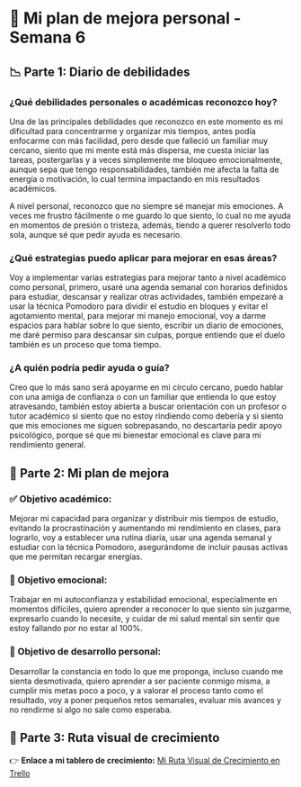 # 📝 Mi plan de mejora personal - Semana 6

## 📉 Parte 1: Diario de debilidades

### ¿Qué debilidades personales o académicas reconozco hoy?

Una de las principales debilidades que reconozco en este momento es mi dificultad para concentrarme y organizar mis tiempos, antes podía enfocarme con más facilidad, pero desde que 
falleció un familiar muy cercano, siento que mi mente está más dispersa, me cuesta iniciar las tareas, postergarlas  y a veces simplemente me bloqueo emocionalmente, aunque sepa que tengo responsabilidades, también me afecta la falta de
energía o motivación, lo cual termina impactando en mis resultados académicos.

A nivel personal, reconozco que no siempre sé manejar mis emociones. A veces me frustro fácilmente o me guardo lo que siento, lo cual no me ayuda en momentos de presión o tristeza, además, tiendo a querer resolverlo todo sola, aunque sé que pedir ayuda es necesario.

### ¿Qué estrategias puedo aplicar para mejorar en esas áreas?

Voy a implementar varias estrategias para mejorar tanto a nivel académico como personal, primero, usaré una agenda semanal con horarios definidos para estudiar, descansar y realizar otras actividades, también empezaré a usar
la técnica Pomodoro para dividir el estudio en bloques y evitar el agotamiento mental, para mejorar mi manejo emocional, voy a darme espacios para hablar sobre lo que siento, escribir un diario de emociones, me daré permiso
para descansar sin culpas, porque entiendo que el duelo también es un proceso que toma tiempo.

### ¿A quién podría pedir ayuda o guía?

Creo que lo más sano será apoyarme en mi círculo cercano, puedo hablar con una amiga de confianza o con un familiar que entienda lo que estoy atravesando, también estoy abierta a buscar orientación con un profesor o tutor 
académico si siento que no estoy rindiendo como debería y si siento que mis emociones me siguen sobrepasando, no descartaría pedir apoyo psicológico, porque sé que mi bienestar emocional es clave para mi rendimiento general.



## 🚀 Parte 2: Mi plan de mejora

### ✅ Objetivo académico:
Mejorar mi capacidad para organizar y distribuir mis tiempos de estudio, evitando la procrastinación y aumentando mi rendimiento en clases, para lograrlo, voy a establecer una rutina diaria, usar una agenda 
semanal y estudiar con la técnica Pomodoro, asegurándome de incluir pausas activas que me permitan recargar energías.

### 💖 Objetivo emocional:
Trabajar en mi autoconfianza y estabilidad emocional, especialmente en momentos difíciles, quiero aprender a reconocer lo que siento sin juzgarme, expresarlo cuando lo
necesite, y cuidar de mi salud mental sin sentir que estoy fallando por no estar al 100%.

### 🌱 Objetivo de desarrollo personal:
Desarrollar la constancia en todo lo que me proponga, incluso cuando me sienta desmotivada, quiero aprender a ser paciente conmigo misma, a cumplir mis metas poco a poco, y a valorar el proceso tanto
como el resultado, voy a poner pequeños retos semanales, evaluar mis avances y no rendirme si algo no sale como esperaba.

## 🧭 Parte 3: Ruta visual de crecimiento

👉 **Enlace a mi tablero de crecimiento:** [Mi Ruta Visual de Crecimiento en Trello](https://trello.com/invite/b/6807e6026dd129b26974dc8f5da67c6573ceCA0AFF33/ruta-visual-de-crecimiento)
